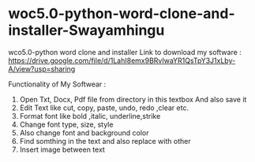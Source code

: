 # woc5.0-python-word-clone-and-installer-Swayamhingu
wco5.0-python word clone and installer
Link to download my software : https://drive.google.com/file/d/1LahI8emx9BRvIwaYR1QsTpY3J1xLby-A/view?usp=sharing

Functionality of My Softwear :
1. Open Txt, Docx, Pdf file from directory in this textbox And also save it
2. Edit Text like cut, copy, paste, undo, redo ,clear etc.
3. Format font like bold ,italic, underline,strike
4. Change font type, size, style 
5. Also change font and background color
6. Find somthing in the text and also replace with other
7. Insert image between text 
